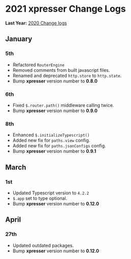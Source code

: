 # 2021 xpresser Change Logs

**Last Year:** [2020 Change logs](./2020.md)

[comment]: <> (### xpresser@next version)

[comment]: <> (```typescript)

[comment]: <> (import {server} from "xpresser";)

[comment]: <> (// Main Server)

[comment]: <> (const main = new server&#40;{)

[comment]: <> (    server: {port: 2000},)

[comment]: <> (    paths: {routesFile: 'routes/main.ts'})

[comment]: <> (}&#41;;)

[comment]: <> (// Api Server)

[comment]: <> (const api = new server&#40;{)

[comment]: <> (    server: {port: 2001},)

[comment]: <> (    paths: {routesFile: 'routes/api.ts'})

[comment]: <> (}&#41;;)

[comment]: <> (main.boot&#40;&#41; // server running at 2000)

[comment]: <> (api.boot&#40;&#41; // server running at 2001)

[comment]: <> (```)

[comment]: <> (### Serve SPA projects using xpresser.)

[comment]: <> (Custom Domain)

[comment]: <> (```sh)

[comment]: <> (xjs serve ./dist --host=mydomain.com)

[comment]: <> (# ==> Serving folder: /Users/node/project/dist)

[comment]: <> (# ==> Domain: mydomain.com | Port: 80)

[comment]: <> (```)

[comment]: <> (Custom Port)

[comment]: <> (```sh)

[comment]: <> (xjs serve ./dist --port=8080)

[comment]: <> (# ==> Serving folder: /Users/node/project/dist)

[comment]: <> (# ==> Domain: localhost | Port: 8080)

[comment]: <> (```)

[comment]: <> (Custom Xpresser Config file.)

[comment]: <> (```sh)

[comment]: <> (xjs serve ./dist --config=server.json)

[comment]: <> (# ==> Serving folder: /Users/node/project/dist)

[comment]: <> (# ==> Domain: mydomain.com | Port: 443)

[comment]: <> (# ==> Ssl Enabled)

[comment]: <> (```)

[comment]: <> (server.json)

[comment]: <> (```json)

[comment]: <> ({)

[comment]: <> (  "404": "/",)

[comment]: <> (  "server": {)

[comment]: <> (    "port": "443",)

[comment]: <> (    "domain": "mydomain.com",)

[comment]: <> (    "ssl": {)

[comment]: <> (      "cert": "/root/cert.pem",)

[comment]: <> (      "key": "/root/key.pem")

[comment]: <> (    })

[comment]: <> (  })

[comment]: <> (})

[comment]: <> (```)

## January

### 5th

- Refactored `RouterEngine`
- Removed comments from built javascript files.
- Renamed and deprecated `http.store` to `http.state`.
- Bump **xpresser** version number to **0.8.0**

### 6th

- Fixed `$.router.path()` middleware calling twice.
- Bump **xpresser** version number to **0.9.0**

### 8th

- Enhanced `$.initializeTypescript()`
- Added new fix for `paths.view` config.
- Added new fix for `paths.jsonConfigs` config.
- Bump **xpresser** version number to **0.9.1**

## March

### 1st

- Updated Typescript version to `4.2.2`
- `$.app` set to type optional.
- Bump **xpresser** version number to **0.12.0**


## April

### 27th

- Updated outdated packages.
- Bump **xpresser** version number to **0.12.0**
